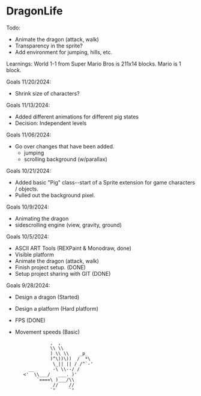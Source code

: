 # DragonLife

Todo:
- Animate the dragon (attack, walk)
- Transparency in the sprite?
- Add environment for jumping, hills, etc. 

Learnings:
World 1-1 from Super Mario Bros is 211x14 blocks.
Mario is 1 block.

Goals 11/20/2024:
- Shrink size of characters?

Goals 11/13/2024:
- Added different animations for different pig states
- Decision: Independent levels

Goals 11/06/2024: 
- Go over changes that have been added.
  - jumping
  - scrolling background (w/parallax)

Goals 10/21/2024: 
- Added basic "Pig" class--start of a Sprite extension for game characters / objects.
- Pulled out the background pixel. 

Goals 10/9/2024:
- Animating the dragon
- sidescrolling engine (view, gravity, ground)

Goals 10/5/2024:
- ASCII ART Tools (REXPaint & Monodraw, done)
- Visible platform
- Animate the dragon (attack, walk)
- Finish project setup. (DONE)
- Setup project sharing with GIT (DONE)

Goals 9/28/2024: 
- Design a dragon (Started)
- Design a platform (Hard platform)
- FPS (DONE)
- Movement speeds (Basic)



                   ,  ,                                                    
                   \\ \\                                                   
                   ) \\ \\    _p_                                          
                   )^\))\))  /  *\                                         
                    \_|| || / /^`-'                                        
           __       -\ \\--/ /                                             
         <'  \\___/   ___. )'                                              
              `====\ )___/\\                                               
                    //    //                                               
                   `"     `"                                           
                   
         

                